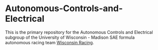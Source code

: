 # Autonomous-Controls-and-Electrical

This is the primary repository for the Autonomous Controls and Electrical subgroup of the University of Wisconsin - Madison SAE formula autonomous racing team [Wisconsin Racing](http://vehicle.slc.engr.wisc.edu/).
